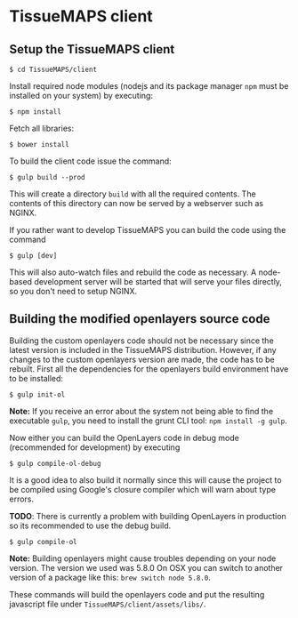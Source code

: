 TissueMAPS client
=================


## Setup the TissueMAPS client

    $ cd TissueMAPS/client

Install required node modules (nodejs and its package manager `npm` must be installed on your system) by executing:

    $ npm install

Fetch all libraries:

    $ bower install

To build the client code issue the command:

    $ gulp build --prod

This will create a directory `build` with all the required contents. The
contents of this directory can now be served by a webserver such as NGINX.

If you rather want to develop TissueMAPS you can build the code using the
command

    $ gulp [dev]

This will also auto-watch files and rebuild the code as necessary.
A node-based development server will be started that will serve your files directly, so you don't need to setup NGINX.


## Building the modified openlayers source code

Building the custom openlayers code should not be necessary since the latest
version is included in the TissueMAPS distribution.
However, if any changes to the custom openlayers version are made, the code has to be rebuilt.
First all the dependencies for the openlayers build environment have to be
installed:

    $ gulp init-ol

**Note:** If you receive an error about the system not being able to find the
executable `gulp`, you need to install the grunt CLI tool: `npm install -g
gulp`.

Now either you can build the OpenLayers code in debug mode (recommended for
development) by executing

    $ gulp compile-ol-debug

It is a good idea to also build it normally since this will cause the project
to be compiled using Google's closure compiler which will warn about type errors.

**TODO**: There is currently a problem with building OpenLayers in production
so its recommended to use the debug build.

    $ gulp compile-ol

**Note:** Building openlayers might cause troubles depending on your node
version.
The version we used was 5.8.0 On OSX you can switch to another
version of a package like this: `brew switch node 5.8.0`.

These commands will build the openlayers code and put the resulting javascript
file under `TissueMAPS/client/assets/libs/`.
